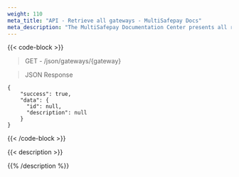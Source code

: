 ```yaml
---
weight: 110
meta_title: "API - Retrieve all gateways - MultiSafepay Docs"
meta_description: "The MultiSafepay Documentation Center presents all relevant information about our Plugins and API. You can also find support pages for payment methods, tools and general questions as well as the contact details of our Support and Integration Teams."
---
```

{{< code-block >}}

> GET - /json/gateways/{gateway}

> JSON Response

```shell
{
    "success": true,
    "data": {
      "id": null,
      "description": null
    }
}

```
{{< /code-block >}}

{{< description >}}

{{% /description %}}